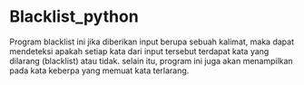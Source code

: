 # Blacklist_python

Program blacklist ini jika diberikan input berupa sebuah kalimat, maka dapat mendeteksi apakah setiap kata dari input tersebut terdapat kata yang dilarang (blacklist) atau tidak.
selain itu, program ini juga akan menampilkan pada kata keberpa yang memuat kata terlarang.

